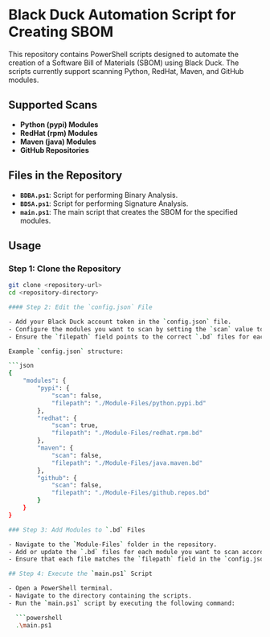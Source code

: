 # Black Duck Automation Script for Creating SBOM

This repository contains PowerShell scripts designed to automate the creation of a Software Bill of Materials (SBOM) using Black Duck. The scripts currently support scanning Python, RedHat, Maven, and GitHub modules.

## Supported Scans

- **Python (pypi) Modules**
- **RedHat (rpm) Modules**
- **Maven (java) Modules**
- **GitHub Repositories**

## Files in the Repository

- **`BDBA.ps1`**: Script for performing Binary Analysis.
- **`BDSA.ps1`**: Script for performing Signature Analysis.
- **`main.ps1`**: The main script that creates the SBOM for the specified modules.

## Usage

### Step 1: Clone the Repository

```sh
git clone <repository-url>
cd <repository-directory>

#### Step 2: Edit the `config.json` File

- Add your Black Duck account token in the `config.json` file.
- Configure the modules you want to scan by setting the `scan` value to `true` for the desired modules.
- Ensure the `filepath` field points to the correct `.bd` files for each module.

Example `config.json` structure:

```json
{
    "modules": {
        "pypi": {
            "scan": false,
            "filepath": "./Module-Files/python.pypi.bd"
        },
        "redhat": {
            "scan": true,
            "filepath": "./Module-Files/redhat.rpm.bd"
        },
        "maven": {
            "scan": false,
            "filepath": "./Module-Files/java.maven.bd"
        },
        "github": {
            "scan": false,
            "filepath": "./Module-Files/github.repos.bd"
        }
    }
}

### Step 3: Add Modules to `.bd` Files

- Navigate to the `Module-Files` folder in the repository.
- Add or update the `.bd` files for each module you want to scan according to the paths specified in the `config.json` file.
- Ensure that each file matches the `filepath` field in the `config.json`. For example, if `config.json` has `"filepath": "./Module-Files/redhat.rpm.bd"`, make sure there is a `redhat.rpm.bd` file in the `Module-Files` folder with the required content.

## Step 4: Execute the `main.ps1` Script

- Open a PowerShell terminal.
- Navigate to the directory containing the scripts.
- Run the `main.ps1` script by executing the following command:

  ```powershell
  .\main.ps1

